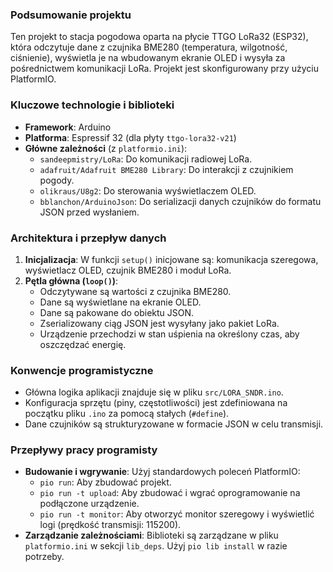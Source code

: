 ### Podsumowanie projektu

Ten projekt to stacja pogodowa oparta na płycie TTGO LoRa32 (ESP32), która odczytuje dane z czujnika BME280 (temperatura, wilgotność, ciśnienie), wyświetla je na wbudowanym ekranie OLED i wysyła za pośrednictwem komunikacji LoRa. Projekt jest skonfigurowany przy użyciu PlatformIO.

### Kluczowe technologie i biblioteki

- **Framework**: Arduino
- **Platforma**: Espressif 32 (dla płyty `ttgo-lora32-v21`)
- **Główne zależności** (z `platformio.ini`):
  - `sandeepmistry/LoRa`: Do komunikacji radiowej LoRa.
  - `adafruit/Adafruit BME280 Library`: Do interakcji z czujnikiem pogody.
  - `olikraus/U8g2`: Do sterowania wyświetlaczem OLED.
  - `bblanchon/ArduinoJson`: Do serializacji danych czujników do formatu JSON przed wysłaniem.

### Architektura i przepływ danych

1.  **Inicjalizacja**: W funkcji `setup()` inicjowane są: komunikacja szeregowa, wyświetlacz OLED, czujnik BME280 i moduł LoRa.
2.  **Pętla główna (`loop()`)**:
    - Odczytywane są wartości z czujnika BME280.
    - Dane są wyświetlane na ekranie OLED.
    - Dane są pakowane do obiektu JSON.
    - Zserializowany ciąg JSON jest wysyłany jako pakiet LoRa.
    - Urządzenie przechodzi w stan uśpienia na określony czas, aby oszczędzać energię.

### Konwencje programistyczne

- Główna logika aplikacji znajduje się w pliku `src/LORA_SNDR.ino`.
- Konfiguracja sprzętu (piny, częstotliwości) jest zdefiniowana na początku pliku `.ino` za pomocą stałych (`#define`).
- Dane czujników są strukturyzowane w formacie JSON w celu transmisji.

### Przepływy pracy programisty

- **Budowanie i wgrywanie**: Użyj standardowych poleceń PlatformIO:
  - `pio run`: Aby zbudować projekt.
  - `pio run -t upload`: Aby zbudować i wgrać oprogramowanie na podłączone urządzenie.
  - `pio run -t monitor`: Aby otworzyć monitor szeregowy i wyświetlić logi (prędkość transmisji: 115200).
- **Zarządzanie zależnościami**: Biblioteki są zarządzane w pliku `platformio.ini` w sekcji `lib_deps`. Użyj `pio lib install` w razie potrzeby.
